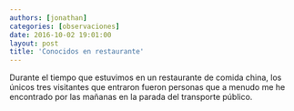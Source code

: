 ```yaml
---
authors: [jonathan]
categories: [observaciones]
date: 2016-10-02 19:01:00
layout: post
title: 'Conocidos en restaurante'
---
```


Durante el tiempo que estuvimos en un restaurante de comida china, los únicos tres visitantes que entraron fueron personas que a menudo me he encontrado por las mañanas en la parada del transporte público.
